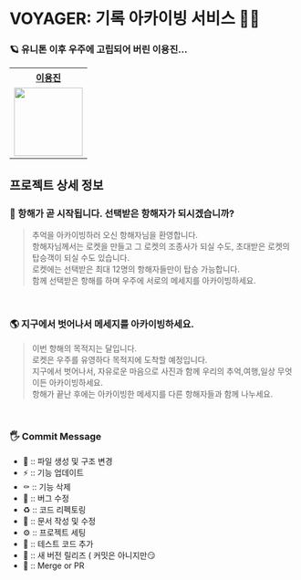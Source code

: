 # VOYAGER: 기록 아카이빙 서비스 🚀🌙

### 🪐 유니톤 이후 우주에 고립되어 버린 이용진...
<div align="center">
    <table>
        <th><a href="https://github.com/leesin0222">이용진</a></th>
        <tr>
            <td>
                <img src="https://user-images.githubusercontent.com/90879448/188762378-6fc7afce-8e99-4905-a8c0-5feb86aecc4f.jpg" width='120' />
            </td>
        </tr>
    </table>
</div>

## 프로젝트 상세 정보

### 📡 항해가 곧 시작됩니다. 선택받은 항해자가 되시겠습니까?

> 추억을 아카이빙하러 오신 항해자님을 환영합니다. <br>
항해자님께서는 로켓을 만들고 그 로켓의 조종사가 되실 수도, 초대받은 로켓의 탑승객이 되실 수도 있습니다. <br>
로켓에는 선택받은 최대 12명의 항해자들만이 탑승 가능합니다. <br>
함께 선택받은 항해를 하며 우주에 서로의 메세지를 아카이빙하세요.

<br>

### 🌎 지구에서 벗어나서 메세지를 아카이빙하세요.

> 이번 항해의 목적지는 달입니다. <br>
로켓은 우주를 유영하다 목적지에 도착할 예정입니다. <br>
지구에서 벗어나서, 자유로운 마음으로 사진과 함께 우리의 추억,여행,일상 무엇이든 아카이빙하세요. <br>
항해가 끝난 후에는 아카이빙한 메세지를 다른 항해자들과 함께 나누세요.

<br>

### 🖐️ Commit Message
- 📑 ::    파일 생성 및 구조 변경
- ⚡️ ::    기능 업데이트
- ⚰️ ::    기능 삭제
- 🐛 ::    버그 수정
- ♻️ ::    코드 리펙토링
- 📝 ::    문서 작성 및 수정
- ⚙️ ::    프로젝트 세팅
- 🧪 ::    테스트 코드 추가
- 🚀 ::    새 버전 릴리즈 ( 커밋은 아니지만😏
- 🔀 ::    Merge or PR



